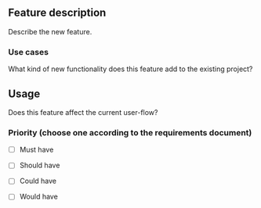 ## Feature description
Describe the new feature.

### Use cases
What kind of new functionality does this feature add to the existing project?

## Usage
Does this feature affect the current user-flow? 

### Priority (choose one according to the requirements document)
- [ ] Must have
- [ ] Should have
- [ ] Could have
- [ ] Would have  

